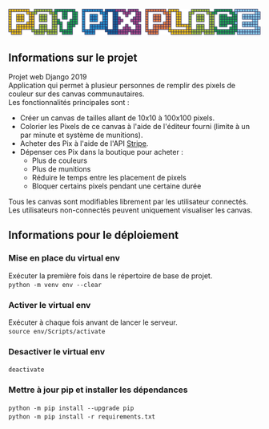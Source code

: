 ![Logo PayPixPlace](https://github.com/HE-Arc/PayPixPlace/blob/master/PayPixPlace/paypixplaceapp/static/paypixplaceapp/images/logoPPP.png)

## Informations sur le projet
Projet web Django 2019  
Application qui permet à plusieur personnes de remplir des pixels de couleur sur des canvas communautaires.  
Les fonctionnalités principales sont :
* Créer un canvas de tailles allant de 10x10 à 100x100 pixels.
* Colorier les Pixels de ce canvas à l'aide de l'éditeur fourni (limite à un par minute et système de munitions).
* Acheter des Pix à l'aide de l'API [Stripe](https://stripe.com/ch).
* Dépenser ces Pix dans la boutique pour acheter :
  * Plus de couleurs
  * Plus de munitions
  * Réduire le temps entre les placement de pixels
  * Bloquer certains pixels pendant une certaine durée

Tous les canvas sont modifiables librement par les utilisateur connectés. Les utilisateurs non-connectés peuvent uniquement visualiser les canvas.

## Informations pour le déploiement
### Mise en place du virtual env
Exécuter la première fois dans le répertoire de base de projet.  
`python -m venv env --clear`

### Activer le virtual env
Exécuter à chaque fois anvant de lancer le serveur.  
`source env/Scripts/activate`

### Desactiver le virtual env
`deactivate`

### Mettre à jour pip et installer les dépendances
`python -m pip install --upgrade pip`  
`python -m pip install -r requirements.txt`
